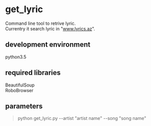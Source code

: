 # get_lyric
Command line tool to retrive lyric.  
Currentry it search lyric in "www.lyrics.az".  

## development environment
python3.5  

## required libraries
BeautifulSoup  
RoboBrowser  

## parameters
>python get_lyric.py --artist "artist name" --song "song name"
